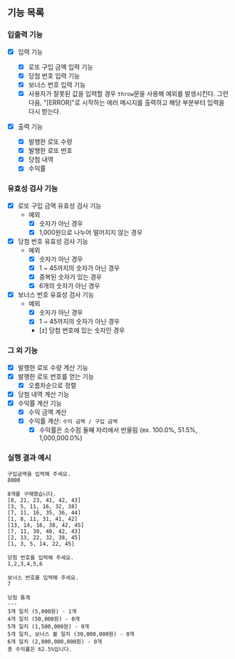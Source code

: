 ## 기능 목록

### 입출력 기능

- [x] 입력 기능

  - [x] 로또 구입 금액 입력 기능
  - [x] 당첨 번호 입력 기능
  - [x] 보너스 번호 입력 기능
  - [x] 사용자가 잘못된 값을 입력할 경우 `throw`문을 사용해 예외를 발생시킨다. 그런 다음, "[ERROR]"로 시작하는 에러 메시지를 출력하고 해당 부분부터 입력을 다시 받는다.

- [x] 출력 기능
  - [x] 발행한 로또 수량
  - [x] 발행한 로또 번호
  - [x] 당첨 내역
  - [x] 수익률

### 유효성 검사 기능

- [x] 로또 구입 금액 유효성 검사 기능
  - 예외
    - [x] 숫자가 아닌 경우
    - [x] 1,000원으로 나누어 떨어지지 않는 경우
- [x] 당첨 번호 유효성 검사 기능
  - 예외
    - [x] 숫자가 아닌 경우
    - [x] 1 ~ 45까지의 숫자가 아닌 경우
    - [x] 중복된 숫자가 있는 경우
    - [x] 6개의 숫자가 아닌 경우
- [x] 보너스 번호 유효성 검사 기능
  - 예외
    - [x] 숫자가 아닌 경우
    - [x] 1 ~ 45까지의 숫자가 아닌 경우
    - [z] 당첨 번호에 있는 숫자인 경우

### 그 외 기능

- [x] 발행한 로또 수량 계산 기능
- [x] 발행한 로또 번호를 얻는 기능
  - [x] 오름차순으로 정렬
- [x] 당첨 내역 계산 기능
- [x] 수익률 계산 기능
  - [x] 수익 금액 계산
  - [x] 수익률 계산: `수익 금액 / 구입 금액`
    - [x] 수익률은 소수점 둘째 자리에서 반올림 (ex. 100.0%, 51.5%, 1,000,000.0%)

### 실행 결과 예시

```
구입금액을 입력해 주세요.
8000

8개를 구매했습니다.
[8, 21, 23, 41, 42, 43]
[3, 5, 11, 16, 32, 38]
[7, 11, 16, 35, 36, 44]
[1, 8, 11, 31, 41, 42]
[13, 14, 16, 38, 42, 45]
[7, 11, 30, 40, 42, 43]
[2, 13, 22, 32, 38, 45]
[1, 3, 5, 14, 22, 45]

당첨 번호를 입력해 주세요.
1,2,3,4,5,6

보너스 번호를 입력해 주세요.
7

당첨 통계
---
3개 일치 (5,000원) - 1개
4개 일치 (50,000원) - 0개
5개 일치 (1,500,000원) - 0개
5개 일치, 보너스 볼 일치 (30,000,000원) - 0개
6개 일치 (2,000,000,000원) - 0개
총 수익률은 62.5%입니다.
```
